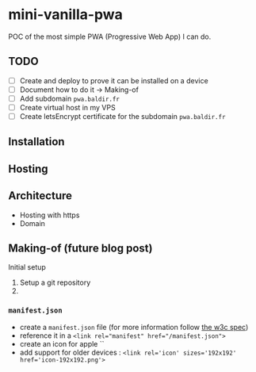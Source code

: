 # mini-vanilla-pwa

POC of the most simple PWA (Progressive Web App) I can do.

## TODO

- [ ] Create and deploy to prove it can be installed on a device
- [ ] Document how to do it -> Making-of
- [ ] Add subdomain `pwa.baldir.fr`
- [ ] Create virtual host in my VPS
- [ ] Create letsEncrypt certificate for the subdomain `pwa.baldir.fr`

## Installation

## Hosting

## Architecture

- Hosting with https
- Domain

## Making-of (future blog post)

Initial setup

1. Setup a git repository
2. 

### `manifest.json`

- create a `manifest.json` file (for more information follow [the w3c spec][w3c-manifest-spec])
- reference it in a `<link rel="manifest" href="/manifest.json">`
- create an icon for apple ``
- add support for older devices : `<link rel='icon' sizes='192x192' href='icon-192x192.png'>`

### 


[w3c-manifest-spec]:https://w3c.github.io/manifest/
